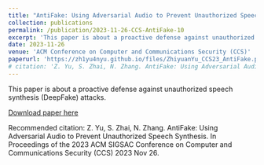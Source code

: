```yaml
---
title: "AntiFake: Using Adversarial Audio to Prevent Unauthorized Speech Synthesis"
collection: publications
permalink: /publication/2023-11-26-CCS-AntiFake-10
excerpt: 'This paper is about a proactive defense against unauthorized speech synthesis (DeepFake) attacks.'
date: 2023-11-26
venue: 'ACM Conference on Computer and Communications Security (CCS)'
paperurl: 'https://zh1yu4nyu.github.io/files/ZhiyuanYu_CCS23_AntiFake.pdf'
# citation: 'Z. Yu, S. Zhai, N. Zhang. AntiFake: Using Adversarial Audio to Prevent Unauthorized Speech Synthesis. In Proceedings of the 2023 ACM SIGSAC Conference on Computer and Communications Security (CCS) 2023 Nov 26.'
---
```

This paper is about a proactive defense against unauthorized speech synthesis (DeepFake) attacks.

[Download paper here](https://zh1yu4nyu.github.io/files/ZhiyuanYu_CCS23_AntiFake.pdf)

Recommended citation: Z. Yu, S. Zhai, N. Zhang. AntiFake: Using Adversarial Audio to Prevent Unauthorized Speech Synthesis. In Proceedings of the 2023 ACM SIGSAC Conference on Computer and Communications Security (CCS) 2023 Nov 26.
